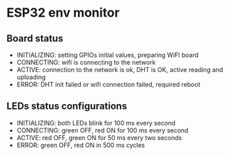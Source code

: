 # ESP32 env monitor

## Board status

- INITIALIZING: setting GPIOs initial values, preparing WiFI board
- CONNECTING: wifi is connecting to the network
- ACTIVE: connection to the network is ok, DHT is OK, active reading and uploading
- ERROR: DHT init failed or wifi connection failed, required reboot

## LEDs status configurations

- INITIALIZING: both LEDs blink for 100 ms every second
- CONNECTING: green OFF, red ON for 100 ms every second
- ACTIVE: red OFF, green ON for 50 ms every two seconds
- ERROR: green OFF, red ON in 500 ms cycles

